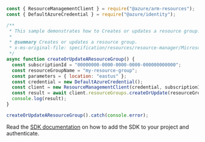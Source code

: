 ```javascript
const { ResourceManagementClient } = require("@azure/arm-resources");
const { DefaultAzureCredential } = require("@azure/identity");

/**
 * This sample demonstrates how to Creates or updates a resource group.
 *
 * @summary Creates or updates a resource group.
 * x-ms-original-file: specification/resources/resource-manager/Microsoft.Resources/stable/2021-04-01/examples/CreateResourceGroup.json
 */
async function createOrUpdateAResourceGroup() {
  const subscriptionId = "00000000-0000-0000-0000-000000000000";
  const resourceGroupName = "my-resource-group";
  const parameters = { location: "eastus" };
  const credential = new DefaultAzureCredential();
  const client = new ResourceManagementClient(credential, subscriptionId);
  const result = await client.resourceGroups.createOrUpdate(resourceGroupName, parameters);
  console.log(result);
}

createOrUpdateAResourceGroup().catch(console.error);
```

Read the [SDK documentation](https://github.com/Azure/azure-sdk-for-js/blob/%40azure%2Farm-resources_5.0.1/sdk/resources/arm-resources/README.md) on how to add the SDK to your project and authenticate.

